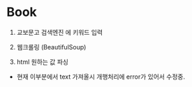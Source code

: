 # Book

1. 교보문고 검색엔진 에 키워드 입력

2. 웹크롤링 (BeautifulSoup)

3. html 원하는 값 파싱

* 현재 이부분에서 text 가져올시 개행처리에 error가 있어서 수정중.



